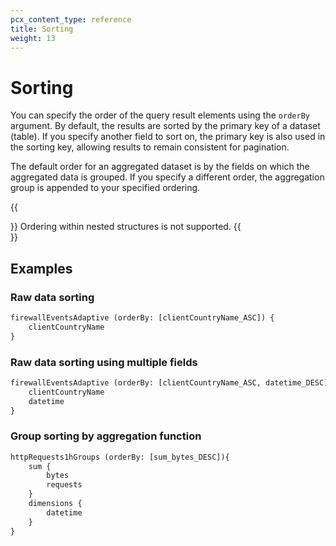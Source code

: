 ```yaml
---
pcx_content_type: reference
title: Sorting
weight: 13
---
```


# Sorting

You can specify the order of the query result elements using the `orderBy` argument. By default, the results are sorted by the primary key of a dataset (table). If you specify another field to sort on, the primary key is also used in the sorting key, allowing results to remain consistent for pagination.

The default order for an aggregated dataset is by the fields on which the aggregated data is grouped. If you specify a different order, the aggregation group is appended to your specified ordering.

{{<Aside type="note" header="Note">}}
Ordering within nested structures is not supported.
{{</Aside>}}

## Examples

### Raw data sorting

```graphql
firewallEventsAdaptive (orderBy: [clientCountryName_ASC]) {
    clientCountryName
}
```

### Raw data sorting using multiple fields

```graphql
firewallEventsAdaptive (orderBy: [clientCountryName_ASC, datetime_DESC]) {
    clientCountryName
    datetime
}
```

### Group sorting by aggregation function

```graphql
httpRequests1hGroups (orderBy: [sum_bytes_DESC]){
    sum {
        bytes
        requests
    }
    dimensions {
        datetime
    }
}
```
